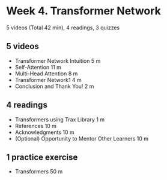 # Week 4. Transformer Network

5 videos (Total 42 min), 4 readings, 3 quizzes

## 5 videos

* Transformer Network Intuition 5 m
* Self-Attention 11 m
* Multi-Head Attention 8 m
* Transformer Network1 4 m
* Conclusion and Thank You! 2 m

## 4 readings

* Transformers using Trax Library 1 m
* References 10 m
* Acknowledgments 10 m
* (Optional) Opportunity to Mentor Other Learners 10 m

## 1 practice exercise

* Transformers 50 m